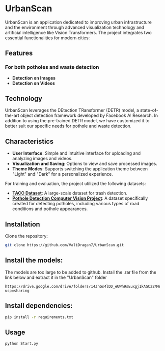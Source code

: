 # UrbanScan

UrbanScan is an application dedicated to improving urban infrastructure and the environment through advanced visualization technology and artificial intelligence like Vision Transformers. The project integrates two essential functionalities for modern cities:

## Features

### For both potholes and waste detection
- **Detection on Images**
- **Detection on Videos**

## Technology
UrbanScan leverages the DEtection TRansformer (DETR) model, a state-of-the-art object detection framework developed by Facebook AI Research. In addition to using the pre-trained DETR model, we have customized it to better suit our specific needs for pothole and waste detection.


## Characteristics
- **User Interface**: Simple and intuitive interface for uploading and analyzing images and videos.
- **Visualization and Saving**: Options to view and save processed images.
- **Theme Modes**: Supports switching the application theme between "Light" and "Dark" for a personalized experience.

For training and evaluation, the project utilized the following datasets:

- **[TACO Dataset](https://github.com/pedropro/TACO)**: A large-scale dataset for trash detection.
- **[Pothole Detection Computer Vision Project](https://universe.roboflow.com/imacs-pothole-detection-wo8mu/pothole-detection-irkz9)**: A dataset specifically created for detecting potholes, including various types of road conditions and pothole appearances.

## Installation

Clone the repository:
```bash
git clone https://github.com/ValiDragan7/UrbanScan.git
```
## Install the models:
The models are too large to be added to github.
Install the .rar file from the link below and extract it in the "UrbanScan" folder
```
https://drive.google.com/drive/folders/14JhGs4lDD_eUWh9sEuxgj1kAGCz2N4ng?usp=sharing
```

## Install dependencies:

```bash
pip install -r requirements.txt
```

## Usage
```bash
python Start.py
```
